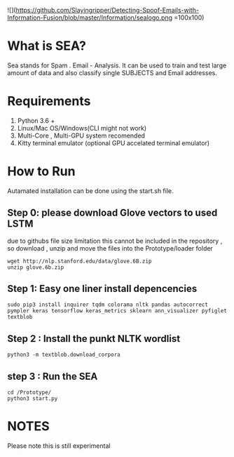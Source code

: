 
![](https://github.com/Slayingripper/Detecting-Spoof-Emails-with-Information-Fusion/blob/master/Information/sealogo.png =100x100)
# What is SEA?

Sea stands for Spam . Email - Analysis. It can be used to train and test large amount of data and also classify single SUBJECTS and Email addresses. 


# Requirements 
1. Python 3.6 +
2. Linux/Mac OS/Windows(CLI might not work)
3. Multi-Core , Multi-GPU system recomended 
4. Kitty terminal emulator (optional GPU accelated terminal emulator)
# How to Run
Autamated installation can be done using the start.sh file.
## Step 0: please download Glove vectors to used LSTM
due to githubs file size limitation this cannot be included in the repository , so download , unzip and move the
files into the Prototype/loader folder
```
wget http://nlp.stanford.edu/data/glove.6B.zip
unzip glove.6b.zip
```
## Step 1: Easy one liner install depencencies 
```
sudo pip3 install inquirer tqdm colorama nltk pandas autocorrect pympler keras tensorflow keras_metrics sklearn ann_visualizer pyfiglet textblob
```

## Step 2 : Install the punkt NLTK wordlist

```
python3 -m textblob.download_corpora
```

## step 3 : Run the SEA 

```
cd /Prototype/
python3 start.py
```


# NOTES

Please note this is still experimental 
